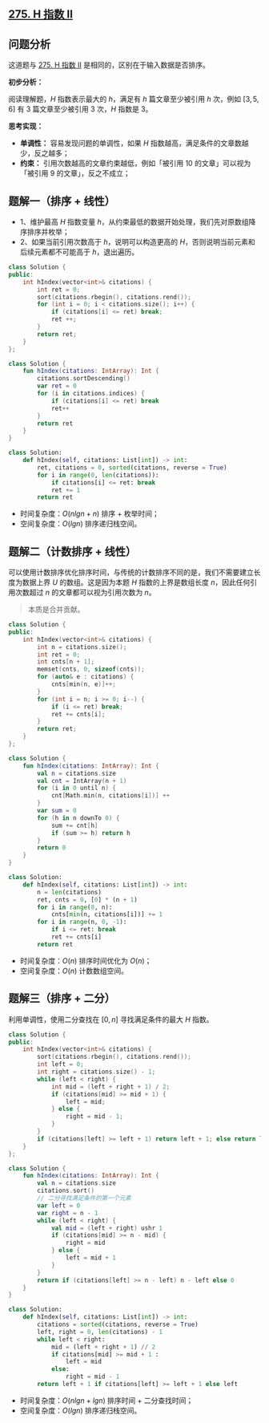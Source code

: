 ## [275. H 指数 II](https://leetcode.cn/problems/h-index-ii/description/)

## 问题分析

这道题与 [275. H 指数 II](https://leetcode.cn/problems/h-index-ii/description/) 是相同的，区别在于输入数据是否排序。

**初步分析：**

阅读理解题，$H$ 指数表示最大的 $h$，满足有 $h$ 篇文章至少被引用 $h$ 次，例如 $[3, 5, 6]$ 有 $3$ 篇文章至少被引用 $3$ 次，$H$ 指数是 $3$。

**思考实现：**

- **单调性：** 容易发现问题的单调性，如果 $H$ 指数越高，满足条件的文章数越少，反之越多；
- **约束：** 引用次数越高的文章约束越低，例如「被引用 $10$ 的文章」可以视为「被引用 $9$ 的文章」，反之不成立；

## 题解一（排序 + 线性）

- 1、维护最高 $H$ 指数变量 $h$，从约束最低的数据开始处理，我们先对原数组降序排序并枚举；
- 2、如果当前引用次数高于 $h$，说明可以构造更高的 $H$，否则说明当前元素和后续元素都不可能高于 $h$，退出遍历。

``` C++ []
class Solution {
public:
    int hIndex(vector<int>& citations) {
        int ret = 0;
        sort(citations.rbegin(), citations.rend());
        for (int i = 0; i < citations.size(); i++) {
            if (citations[i] <= ret) break;
            ret ++;
        }
        return ret;
    }
};
```
``` Kotlin []
class Solution {
    fun hIndex(citations: IntArray): Int {
        citations.sortDescending()
        var ret = 0
        for (i in citations.indices) {
            if (citations[i] <= ret) break
            ret++
        }
        return ret
    }
}
```
``` Python []
class Solution:
    def hIndex(self, citations: List[int]) -> int:
        ret, citations = 0, sorted(citations, reverse = True)
        for i in range(0, len(citations)):
            if citations[i] <= ret: break
            ret += 1
        return ret
```

- 时间复杂度：$O(nlgn + n)$ 排序 + 枚举时间；
- 空间复杂度：$O(lgn)$ 排序递归栈空间。

## 题解二（计数排序 + 线性）

可以使用计数排序优化排序时间，与传统的计数排序不同的是，我们不需要建立长度为数据上界 $U$ 的数组。这是因为本题 $H$ 指数的上界是数组长度 $n$，因此任何引用次数超过 $n$ 的文章都可以视为引用次数为 $n$。

> 本质是合并贡献。

``` C++ []
class Solution {
public:
    int hIndex(vector<int>& citations) {
        int n = citations.size();
        int ret = 0;
        int cnts[n + 1];
        memset(cnts, 0, sizeof(cnts));
        for (auto& e : citations) {
            cnts[min(n, e)]++;
        }
        for (int i = n; i >= 0; i--) {
            if (i <= ret) break;
            ret += cnts[i];
        }
        return ret;
    }
};
```
``` Kotlin []
class Solution {
    fun hIndex(citations: IntArray): Int {
        val n = citations.size
        val cnt = IntArray(n + 1)
        for (i in 0 until n) {
            cnt[Math.min(n, citations[i])] ++
        }
        var sum = 0
        for (h in n downTo 0) {
            sum += cnt[h]
            if (sum >= h) return h
        }
        return 0
    }
}
```
``` Python []
class Solution:
    def hIndex(self, citations: List[int]) -> int:
        n = len(citations)
        ret, cnts = 0, [0] * (n + 1)
        for i in range(0, n):
            cnts[min(n, citations[i])] += 1
        for i in range(n, 0, -1):
            if i <= ret: break
            ret += cnts[i]
        return ret
```

- 时间复杂度：$O(n)$ 排序时间优化为 $O(n)$；
- 空间复杂度：$O(n)$ 计数数组空间。

## 题解三（排序 + 二分）

利用单调性，使用二分查找在 $[0, n]$ 寻找满足条件的最大 $H$ 指数。

``` C++ []
class Solution {
public:
    int hIndex(vector<int>& citations) {
        sort(citations.rbegin(), citations.rend());
        int left = 0;
        int right = citations.size() - 1;
        while (left < right) {
            int mid = (left + right + 1) / 2;
            if (citations[mid] >= mid + 1) {
                left = mid;
            } else {
                right = mid - 1;
            }
        }
        if (citations[left] >= left + 1) return left + 1; else return left;
    }
};
```
``` Kotlin []
class Solution {
    fun hIndex(citations: IntArray): Int {
        val n = citations.size
        citations.sort()
        // 二分寻找满足条件的第一个元素
        var left = 0
        var right = n - 1
        while (left < right) {
            val mid = (left + right) ushr 1
            if (citations[mid] >= n - mid) {
                right = mid
            } else {
                left = mid + 1
            }
        }
        return if (citations[left] >= n - left) n - left else 0
    }
}
```
``` Python []
class Solution:
    def hIndex(self, citations: List[int]) -> int:
        citations = sorted(citations, reverse = True)
        left, right = 0, len(citations) - 1
        while left < right:
            mid = (left + right + 1) // 2
            if citations[mid] >= mid + 1 :
                left = mid
            else: 
                right = mid - 1
        return left + 1 if citations[left] >= left + 1 else left
```

- 时间复杂度：$O(nlgn + lgn)$ 排序时间 + 二分查找时间；
- 空间复杂度：$O(lgn)$ 排序递归栈空间。
